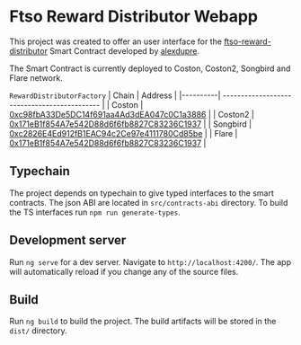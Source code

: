 # Ftso Reward Distributor Webapp

This project was created to offer an user interface for the [ftso-reward-distributor](https://github.com/alexdupre/ftso-reward-distributor) Smart Contract developed by [alexdupre](https://github.com/alexdupre).

The Smart Contract is currently deployed to Coston, Coston2, Songbird and Flare network.

`RewardDistributorFactory`
| Chain    | Address                                      |
|----------| -------------------------------------------- |
| Coston   | [0xc98fbA33De5DC14f691aa4Ad3dEA047c0C1a3886](https://coston-explorer.flare.network/address/0xc98fbA33De5DC14f691aa4Ad3dEA047c0C1a3886) |
| Coston2  | [0x171eB1f854A7e542D88d6f6fb8827C83236C1937](https://coston2-explorer.flare.network/address/0x171eB1f854A7e542D88d6f6fb8827C83236C1937) |
| Songbird | [0xc2826E4Ed912fB1EAC94c2Ce97e4111780Cd85be](https://songbird-explorer.flare.network/address/0xc2826E4Ed912fB1EAC94c2Ce97e4111780Cd85be) |
| Flare    | [0x171eB1f854A7e542D88d6f6fb8827C83236C1937](https://flare-explorer.flare.network/address/0x171eB1f854A7e542D88d6f6fb8827C83236C1937) |

## Typechain

The project depends on typechain to give typed interfaces to the smart contracts. 
The json ABI are located in `src/contracts-abi` directory. To build the TS interfaces run `npm run generate-types`.


## Development server

Run `ng serve` for a dev server. Navigate to `http://localhost:4200/`. The app will automatically reload if you change any of the source files.

## Build

Run `ng build` to build the project. The build artifacts will be stored in the `dist/` directory.



